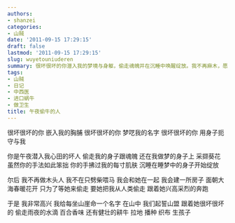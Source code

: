 ```yaml
---
authors:
- shanzei
categories:
- 山贼
date: '2011-09-15 17:29:15'
draft: false
lastmod: '2011-09-15 17:29:15'
slug: wuyetouniuderen
summary: 很坏很坏的你潜入我的梦境与身躯，偷走魂魄并在沉睡中唤醒绽放。我不再麻木，愿为她建面朝大海的房子，追随她偷走雨滴、百合与耕牛，播种织布孕育新生，在誓言中共享狂野而诗意的逃亡！
tags:
- 山贼
- 日记
- 中西医
- 进口蜗牛
- 做卫生
title: 午夜偷牛的人
---
```

很坏很坏的你
嵌入我的胸脯
很坏很坏的你
梦呓我的名字
很坏很坏的你
用身子扼守与我

你是午夜潜入我心田的坏人
偷走我的身子跟魂魄
还在我做梦的身子上
采撷葵花
虽然你的手法如此笨拙
你的手拂过我的每寸肌肤
沉睡在睡梦中的身子开始绽放

尔后
我不再做木头人
我不在只劈柴喂马
我会和她在一起
我会建一所房子
面朝大海春暖花开
只为了等她来偷走
要她把我从人类偷走
跟着她兴高采烈的奔跑

于是
我非常高兴
我给每坐山崖命一个名字
在山中
我们起誓山盟
跟着她很坏很坏的
偷走雨夜的水滴
百合香味
还有健壮的耕牛
拉地
播种
织布
生孩子